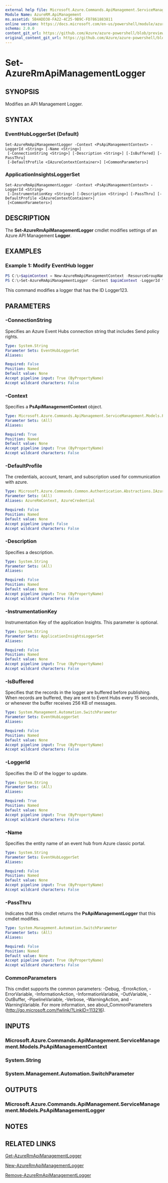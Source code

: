 ```yaml
---
external help file: Microsoft.Azure.Commands.ApiManagement.ServiceManagement.dll-Help.xml
Module Name: AzureRM.ApiManagement
ms.assetid: 5B4ADD38-FA22-4C25-9B9C-FD7861883811
online version: https://docs.microsoft.com/en-us/powershell/module/azurerm.apimanagement/set-azurermapimanagementlogger
schema: 2.0.0
content_git_url: https://github.com/Azure/azure-powershell/blob/preview/src/ResourceManager/ApiManagement/Commands.ApiManagement/help/Set-AzureRmApiManagementLogger.md
original_content_git_url: https://github.com/Azure/azure-powershell/blob/preview/src/ResourceManager/ApiManagement/Commands.ApiManagement/help/Set-AzureRmApiManagementLogger.md
---
```


# Set-AzureRmApiManagementLogger

## SYNOPSIS
Modifies an API Management Logger.

## SYNTAX

### EventHubLoggerSet (Default)
```
Set-AzureRmApiManagementLogger -Context <PsApiManagementContext> -LoggerId <String> [-Name <String>]
 [-ConnectionString <String>] [-Description <String>] [-IsBuffered] [-PassThru]
 [-DefaultProfile <IAzureContextContainer>] [<CommonParameters>]
```

### ApplicationInsightsLoggerSet
```
Set-AzureRmApiManagementLogger -Context <PsApiManagementContext> -LoggerId <String>
 [-InstrumentationKey <String>] [-Description <String>] [-PassThru] [-DefaultProfile <IAzureContextContainer>]
 [<CommonParameters>]
```

## DESCRIPTION
The **Set-AzureRmApiManagementLogger** cmdlet modifies settings of an Azure API Management **Logger**.

## EXAMPLES

### Example 1: Modify EventHub logger
```powershell
PS C:\>$apimContext = New-AzureRmApiManagementContext -ResourceGroupName "Api-Default-WestUS" -ServiceName "contoso"
PS C:\>Set-AzureRmApiManagementLogger -Context $apimContext -LoggerId "Logger123" -Name "ContosoSdkEventHub" -ConnectionString "Endpoint=sb://ContosoSdkEventHubs.servicebus.windows.net/;SharedAccessKeyName=SendKey;SharedAccessKey=<key>" -Description "updated SDK event hub logger" -PassThru
```

This command modifies a logger that has the ID Logger123.

## PARAMETERS

### -ConnectionString
Specifies an Azure Event Hubs connection string that includes Send policy rights.

```yaml
Type: System.String
Parameter Sets: EventHubLoggerSet
Aliases:

Required: False
Position: Named
Default value: None
Accept pipeline input: True (ByPropertyName)
Accept wildcard characters: False
```

### -Context
Specifies a **PsApiManagementContext** object.

```yaml
Type: Microsoft.Azure.Commands.ApiManagement.ServiceManagement.Models.PsApiManagementContext
Parameter Sets: (All)
Aliases:

Required: True
Position: Named
Default value: None
Accept pipeline input: True (ByPropertyName)
Accept wildcard characters: False
```

### -DefaultProfile
The credentials, account, tenant, and subscription used for communication with azure.

```yaml
Type: Microsoft.Azure.Commands.Common.Authentication.Abstractions.IAzureContextContainer
Parameter Sets: (All)
Aliases: AzureRmContext, AzureCredential

Required: False
Position: Named
Default value: None
Accept pipeline input: False
Accept wildcard characters: False
```

### -Description
Specifies a description.

```yaml
Type: System.String
Parameter Sets: (All)
Aliases:

Required: False
Position: Named
Default value: None
Accept pipeline input: True (ByPropertyName)
Accept wildcard characters: False
```

### -InstrumentationKey
Instrumentation Key of the application Insights. This parameter is optional.

```yaml
Type: System.String
Parameter Sets: ApplicationInsightsLoggerSet
Aliases:

Required: False
Position: Named
Default value: None
Accept pipeline input: True (ByPropertyName)
Accept wildcard characters: False
```

### -IsBuffered
Specifies that the records in the logger are buffered before publishing.
When records are buffered, they are sent to Event Hubs every 15 seconds, or whenever the buffer receives 256 KB of messages.

```yaml
Type: System.Management.Automation.SwitchParameter
Parameter Sets: EventHubLoggerSet
Aliases:

Required: False
Position: Named
Default value: None
Accept pipeline input: True (ByPropertyName)
Accept wildcard characters: False
```

### -LoggerId
Specifies the ID of the logger to update.

```yaml
Type: System.String
Parameter Sets: (All)
Aliases:

Required: True
Position: Named
Default value: None
Accept pipeline input: True (ByPropertyName)
Accept wildcard characters: False
```

### -Name
Specifies the entity name of an event hub from Azure classic portal.

```yaml
Type: System.String
Parameter Sets: EventHubLoggerSet
Aliases:

Required: False
Position: Named
Default value: None
Accept pipeline input: True (ByPropertyName)
Accept wildcard characters: False
```

### -PassThru
Indicates that this cmdlet returns the  **PsApiManagementLogger** that this cmdlet modifies.

```yaml
Type: System.Management.Automation.SwitchParameter
Parameter Sets: (All)
Aliases:

Required: False
Position: Named
Default value: None
Accept pipeline input: True (ByPropertyName)
Accept wildcard characters: False
```

### CommonParameters
This cmdlet supports the common parameters: -Debug, -ErrorAction, -ErrorVariable, -InformationAction, -InformationVariable, -OutVariable, -OutBuffer, -PipelineVariable, -Verbose, -WarningAction, and -WarningVariable. For more information, see about_CommonParameters (http://go.microsoft.com/fwlink/?LinkID=113216).

## INPUTS

### Microsoft.Azure.Commands.ApiManagement.ServiceManagement.Models.PsApiManagementContext

### System.String

### System.Management.Automation.SwitchParameter

## OUTPUTS

### Microsoft.Azure.Commands.ApiManagement.ServiceManagement.Models.PsApiManagementLogger

## NOTES

## RELATED LINKS

[Get-AzureRmApiManagementLogger](./Get-AzureRmApiManagementLogger.md)

[New-AzureRmApiManagementLogger](./New-AzureRmApiManagementLogger.md)

[Remove-AzureRmApiManagementLogger](./Remove-AzureRmApiManagementLogger.md)


